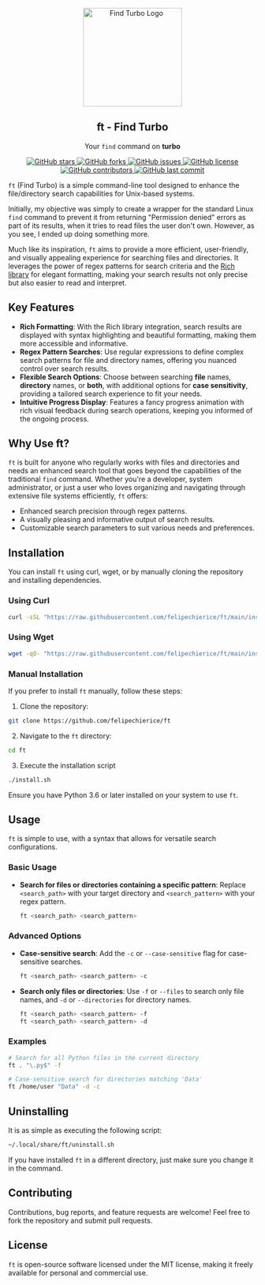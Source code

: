 <p align="center">
    <img width="200px" src="https://github.com/felipechierice/ft/blob/main/images/logo.png?raw=true" align="center" alt="Find Turbo Logo" />
    <h2 align="center">ft - Find Turbo</h2>
    <p align="center">Your <code>find</code> command on <strong>turbo</strong></p>
</p>

<p align="center">
    <a href="https://github.com/felipechierice/ft/stargazers">
        <img src="https://img.shields.io/github/stars/felipechierice/ft?style=social" alt="GitHub stars">
    </a>
    <a href="https://github.com/felipechierice/ft/network/members">
        <img src="https://img.shields.io/github/forks/felipechierice/ft?style=social" alt="GitHub forks">
    </a>
    <a href="https://github.com/felipechierice/ft/issues">
        <img src="https://img.shields.io/github/issues/felipechierice/ft" alt="GitHub issues">
    </a>
    <a href="https://github.com/felipechierice/ft/blob/main/LICENSE">
        <img src="https://img.shields.io/github/license/felipechierice/ft" alt="GitHub license">
    </a>
    <a href="https://github.com/felipechierice/ft/graphs/contributors">
        <img src="https://img.shields.io/github/contributors/felipechierice/ft" alt="GitHub contributors">
    </a>
    <a href="https://github.com/felipechierice/ft/commits/main">
        <img src="https://img.shields.io/github/last-commit/felipechierice/ft" alt="GitHub last commit">
    </a>
</p>

`ft` (Find Turbo) is a simple command-line tool designed to enhance the file/directory search capabilities for Unix-based systems.

Initially, my objective was simply to create a wrapper for the standard Linux `find` command to prevent it from returning "Permission denied" errors as part of its results, when it tries to read files the user don't own. However, as you see, I ended up doing something more.

Much like its inspiration, `ft` aims to provide a more efficient, user-friendly, and visually appealing experience for searching files and directories. It leverages the power of regex patterns for search criteria and the [Rich library](https://github.com/willmcgugan/rich) for elegant formatting, making your search results not only precise but also easier to read and interpret.

## Key Features

- **Rich Formatting**: With the Rich library integration, search results are displayed with syntax highlighting and beautiful formatting, making them more accessible and informative.
- **Regex Pattern Searches**: Use regular expressions to define complex search patterns for file and directory names, offering you nuanced control over search results.
- **Flexible Search Options**: Choose between searching **file** names, **directory** names, or **both**, with additional options for **case sensitivity**, providing a tailored search experience to fit your needs.
- **Intuitive Progress Display**: Features a fancy progress animation with rich visual feedback during search operations, keeping you informed of the ongoing process.

## Why Use ft?

`ft` is built for anyone who regularly works with files and directories and needs an enhanced search tool that goes beyond the capabilities of the traditional `find` command. Whether you're a developer, system administrator, or just a user who loves organizing and navigating through extensive file systems efficiently, `ft` offers:

- Enhanced search precision through regex patterns.
- A visually pleasing and informative output of search results.
- Customizable search parameters to suit various needs and preferences.

## Installation

You can install `ft` using curl, wget, or by manually cloning the repository and installing dependencies. 

### Using Curl

```bash
curl -sSL "https://raw.githubusercontent.com/felipechierice/ft/main/install.sh" | bash -s -- --clone
```

### Using Wget

```bash
wget -qO- "https://raw.githubusercontent.com/felipechierice/ft/main/install.sh" | bash -s -- --clone
```

### Manual Installation

If you prefer to install `ft` manually, follow these steps:

1. Clone the repository:

```bash
git clone https://github.com/felipechierice/ft
```

2. Navigate to the `ft` directory:

```bash
cd ft
```

3. Execute the installation script

```bash
./install.sh
```

Ensure you have Python 3.6 or later installed on your system to use `ft`.

## Usage

`ft` is simple to use, with a syntax that allows for versatile search configurations.

### Basic Usage

- **Search for files or directories containing a specific pattern**: Replace `<search_path>` with your target directory and `<search_pattern>` with your regex pattern.

  ```bash
  ft <search_path> <search_pattern>
  ```

### Advanced Options

- **Case-sensitive search**: Add the `-c` or `--case-sensitive` flag for case-sensitive searches.
  
  ```bash
  ft <search_path> <search_pattern> -c
  ```

- **Search only files or directories**: Use `-f` or `--files` to search only file names, and `-d` or `--directories` for directory names.
  
  ```bash
  ft <search_path> <search_pattern> -f
  ft <search_path> <search_pattern> -d
  ```

### Examples

```bash
# Search for all Python files in the current directory
ft . "\.py$" -f

# Case-sensitive search for directories matching 'Data'
ft /home/user "Data" -d -c
```

## Uninstalling

It is as simple as executing the following script:

```bash
~/.local/share/ft/uninstall.sh
```

If you have installed `ft` in a different directory, just make sure you change it in the command.

## Contributing

Contributions, bug reports, and feature requests are welcome! Feel free to fork the repository and submit pull requests.

## License

`ft` is open-source software licensed under the MIT license, making it freely available for personal and commercial use.
